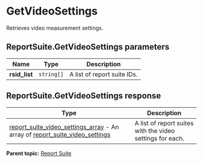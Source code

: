 # GetVideoSettings

Retrieves video measurement settings.

## ReportSuite.GetVideoSettings parameters

|Name|Type|Description|
|----|----|-----------|
| **rsid_list** | `string[]` |A list of report suite IDs.|

## ReportSuite.GetVideoSettings response

|Type|Description|
|----|-----------|
| [report_suite_video_settings_array](../../data_types/r_report_suite_video_settings_array.md#) - An array of [report_suite_video_settings](../../data_types/r_report_suite_video_settings.md#) |A list of report suites with the video settings for each.|

**Parent topic:** [Report Suite](../../methods/report_suite/r_methods_reportsuite.md)

